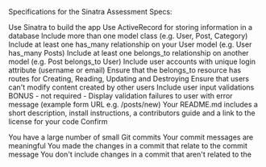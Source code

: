 Specifications for the Sinatra Assessment
Specs:

 Use Sinatra to build the app
 Use ActiveRecord for storing information in a database
 Include more than one model class (e.g. User, Post, Category)
 Include at least one has_many relationship on your User model (e.g. User has_many Posts)
 Include at least one belongs_to relationship on another model (e.g. Post belongs_to User)
 Include user accounts with unique login attribute (username or email)
 Ensure that the belongs_to resource has routes for Creating, Reading, Updating and Destroying
 Ensure that users can't modify content created by other users
 Include user input validations
 BONUS - not required - Display validation failures to user with error message (example form URL e.g. /posts/new)
 Your README.md includes a short description, install instructions, a contributors guide and a link to the license for your code
Confirm

 You have a large number of small Git commits
 Your commit messages are meaningful
 You made the changes in a commit that relate to the commit message
 You don't include changes in a commit that aren't related to the 
